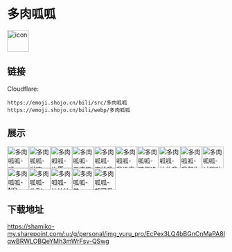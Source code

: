 # 多肉呱呱
<img src="https://emoji.shojo.cn/bili/src/多肉呱呱/icon.png" width="50" height="50" alt="icon">

## 链接
Cloudflare:
```
https://emoji.shojo.cn/bili/src/多肉呱呱
https://emoji.shojo.cn/bili/webp/多肉呱呱
```
## 展示
<img src="https://emoji.shojo.cn/bili/src/多肉呱呱/多肉呱呱-啧.png" width="50" height="50" alt="多肉呱呱-啧"><img src="https://emoji.shojo.cn/bili/src/多肉呱呱/多肉呱呱-说嘛.png" width="50" height="50" alt="多肉呱呱-说嘛"><img src="https://emoji.shojo.cn/bili/src/多肉呱呱/多肉呱呱-许愿.png" width="50" height="50" alt="多肉呱呱-许愿"><img src="https://emoji.shojo.cn/bili/src/多肉呱呱/多肉呱呱-亲这里.png" width="50" height="50" alt="多肉呱呱-亲这里"><img src="https://emoji.shojo.cn/bili/src/多肉呱呱/多肉呱呱-交给我.png" width="50" height="50" alt="多肉呱呱-交给我"><img src="https://emoji.shojo.cn/bili/src/多肉呱呱/多肉呱呱-我没事.png" width="50" height="50" alt="多肉呱呱-我没事"><img src="https://emoji.shojo.cn/bili/src/多肉呱呱/多肉呱呱-随便咯.png" width="50" height="50" alt="多肉呱呱-随便咯"><img src="https://emoji.shojo.cn/bili/src/多肉呱呱/多肉呱呱-快约我.png" width="50" height="50" alt="多肉呱呱-快约我"><img src="https://emoji.shojo.cn/bili/src/多肉呱呱/多肉呱呱-我帮你吃.png" width="50" height="50" alt="多肉呱呱-我帮你吃"><img src="https://emoji.shojo.cn/bili/src/多肉呱呱/多肉呱呱-讨厌啦.png" width="50" height="50" alt="多肉呱呱-讨厌啦"><img src="https://emoji.shojo.cn/bili/src/多肉呱呱/多肉呱呱-NO.png" width="50" height="50" alt="多肉呱呱-NO"><img src="https://emoji.shojo.cn/bili/src/多肉呱呱/多肉呱呱-收到.png" width="50" height="50" alt="多肉呱呱-收到"><img src="https://emoji.shojo.cn/bili/src/多肉呱呱/多肉呱呱-快快快.png" width="50" height="50" alt="多肉呱呱-快快快"><img src="https://emoji.shojo.cn/bili/src/多肉呱呱/多肉呱呱-美.png" width="50" height="50" alt="多肉呱呱-美"><img src="https://emoji.shojo.cn/bili/src/多肉呱呱/多肉呱呱-超可爱的.png" width="50" height="50" alt="多肉呱呱-超可爱的">

## 下载地址

https://shamiko-my.sharepoint.com/:u:/g/personal/img_yuru_pro/EcPex3LQ4bBGnCnMaPA8IqwBRWLOBQeYMh3mWrFsv-QSwg
